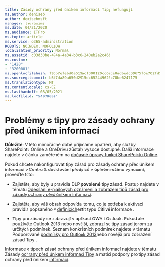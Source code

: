```yaml
---
title: Zásady ochrany před únikem informací Tipy nefungují
ms.author: deniseb
author: denisebmsft
manager: laurawims
ms.date: 04/21/2020
ms.audience: ITPro
ms.topic: article
ms.service: o365-administration
ROBOTS: NOINDEX, NOFOLLOW
localization_priority: Normal
ms.assetid: c03d30be-474a-4a34-b3c0-240eb2a2c466
ms.custom:
- "1428"
- "3200001"
ms.openlocfilehash: f93b7efebd0a619acf300120cc6ece0adbedc39675f6e782fd982dc1f988edbd
ms.sourcegitcommit: b5f7da89a650d2915dc652449623c78be6247175
ms.translationtype: MT
ms.contentlocale: cs-CZ
ms.lasthandoff: 08/05/2021
ms.locfileid: "54079659"
---
```

# <a name="dlp-policy-tip-issues"></a>Problémy s tipy pro zásady ochrany před únikem informací

**Důležité**: V této mimořádné době přijímáme opatření, aby služby SharePointu Online a OneDrivu zůstaly vysoce dostupné. Další informace najdete v článku zaměřeném na [dočasné úpravy funkcí SharePointu Online](https://aka.ms/ODSPAdjustments).

Pokud chcete nakonfigurovat tipy zásad pro zásady ochrany před únikem informací v Centru & dodržování předpisů v úplném režimu vynucení, proveďte toto:

- Zajistěte, aby byly u pravidla DLP **povolené** tipy zásad. Postup najdete v tématu [Odesílání e-mailových oznámení a zobrazení tipů zásad pro zásady ochrany před únikem informací](https://docs.microsoft.com/microsoft-365/compliance/use-notifications-and-policy-tips).

- Zajistěte, aby váš obsah odpovídal tomu, co je potřeba k aktivaci pravidla popsaného v [definicích](https://docs.microsoft.com/microsoft-365/compliance/sensitive-information-type-entity-definitions)entit typu Citlivé informace .

- Tipy pro zásady se zobrazují v aplikaci OWA i Outlook. Pokud ale používáte Outlook 2013 nebo novější, zobrazí se tipy zásad jenom za určitých podmínek. Seznam konkrétních podmínek najdete v tématu Podporované [podmínky pro Outlook 2013](https://docs.microsoft.com/microsoft-365/compliance/use-notifications-and-policy-tips)nebo novější pro zobrazení zásad Tipy .

Informace o tipech zásad ochrany před únikem informací najdete v tématu Zásady [ochrany před únikem informací Tipy](https://docs.microsoft.com/microsoft-365/compliance/dlp-policy-tips-reference?view=o365-worldwide#support-matrix-for-dlp-policy-tips-across-microsoft-apps) a matici podpory pro tipy zásad ochrany před únikem [informací](https://docs.microsoft.com/microsoft-365/compliance/dlp-policy-tips-reference?view=o365-worldwide#support-matrix-for-dlp-policy-tips-across-microsoft-apps).